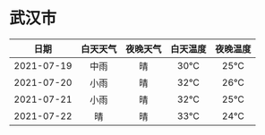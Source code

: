 # 武汉市
|日期|白天天气|夜晚天气|白天温度|夜晚温度|
|:--:|:--:|:--:|:--:|:--:|
|2021-07-19|中雨|晴|30℃|25℃|
|2021-07-20|小雨|晴|32℃|26℃|
|2021-07-21|小雨|晴|32℃|25℃|
|2021-07-22|晴|晴|33℃|24℃|
